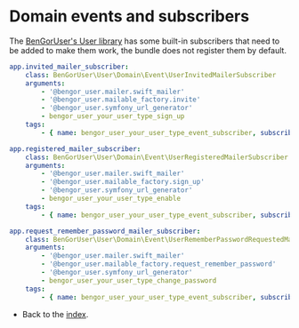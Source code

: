 # Domain events and subscribers

The [BenGorUser's User library](https://github.com/BenGorUser/User) has some built-in subscribers that need to be added
 to make them work, the bundle does not register them by default.

```yml
app.invited_mailer_subscriber:
    class: BenGorUser\User\Domain\Event\UserInvitedMailerSubscriber
    arguments:
        - '@bengor_user.mailer.swift_mailer'
        - '@bengor_user.mailable_factory.invite'
        - '@bengor_user.symfony_url_generator'
        - bengor_user_your_user_type_sign_up
    tags:
        - { name: bengor_user_your_user_type_event_subscriber, subscribes_to: BenGorUser\User\Domain\Model\Event\UserInvited }

app.registered_mailer_subscriber:
    class: BenGorUser\User\Domain\Event\UserRegisteredMailerSubscriber
    arguments:
        - '@bengor_user.mailer.swift_mailer'
        - '@bengor_user.mailable_factory.sign_up'
        - '@bengor_user.symfony_url_generator'
        - bengor_user_your_user_type_enable
    tags:
        - { name: bengor_user_your_user_type_event_subscriber, subscribes_to: BenGorUser\User\Domain\Model\Event\UserRegistered }

app.request_remember_password_mailer_subscriber:
    class: BenGorUser\User\Domain\Event\UserRememberPasswordRequestedMailerSubscriber
    arguments:
        - '@bengor_user.mailer.swift_mailer'
        - '@bengor_user.mailable_factory.request_remember_password'
        - '@bengor_user.symfony_url_generator'
        - bengor_user_your_user_type_change_password
    tags:
        - { name: bengor_user_your_user_type_event_subscriber, subscribes_to: BenGorUser\User\Domain\Model\Event\UserRememberPasswordRequested }
```

- Back to the [index](index.md).
